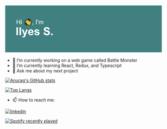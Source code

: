 ![](header.png)


- 🔭 I’m currently working on a web game called Battle Monster
- 🌱 I’m currently learning React, Redux, and Typescript
- 💬 Ask me about my next project


[![Anurag's GitHub stats](https://github-readme-stats.vercel.app/api?username=Enkiduduh&count_private=true&show_icons=true&theme=gruvbox)](https://github.com/anuraghazra/github-readme-stats)
 
[![Top Langs](https://github-readme-stats.vercel.app/api/top-langs/?username=Enkiduduh&layout=compact)](https://github.com/anuraghazra/github-readme-stats)
   
   
   - 📫 How to reach me: 
   
[![linkedin](https://cloud.githubusercontent.com/assets/17016297/18839848/0fc7e74e-83d2-11e6-8c6a-277fc9d6e067.png)][1]
    
[![Spotify recently played](https://spotify-recently-played-readme.vercel.app/api?user=1196434796&count=3)](https://open.spotify.com/user/1196434796)
     <br>

[1]: https://www.linkedin.com/in/ilyessoumardjouma/
